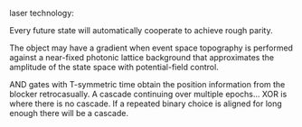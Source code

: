 laser technology:

Every future state will automatically cooperate to achieve rough parity.


The object may have a gradient when event space topography is performed against a near-fixed photonic lattice background that approximates the amplitude of the state space with potential-field control.


AND gates with T-symmetric time obtain the position information from the blocker retrocasually. A cascade continuing over multiple epochs... XOR is where there is no cascade. If a repeated binary choice is aligned for long enough there will be a cascade.
